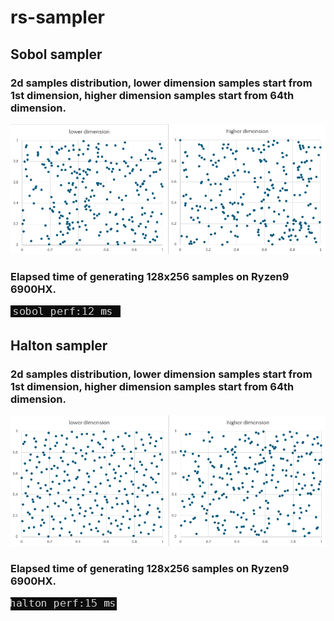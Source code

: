 # rs-sampler



## Sobol sampler

### 2d samples distribution, lower dimension samples start from 1st dimension, higher dimension samples start from 64th dimension.

![sobol](./docs/sobol_256.png)

### Elapsed time of generating 128x256 samples on Ryzen9 6900HX.

![sobol](./docs/sobol_perf.png)


## Halton sampler

### 2d samples distribution, lower dimension samples start from 1st dimension, higher dimension samples start from 64th dimension.

![halton](./docs/halton_256.png)

### Elapsed time of generating 128x256 samples on Ryzen9 6900HX.

![halton](./docs/halton_perf.png)
